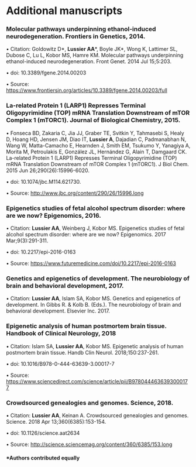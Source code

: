 # Additional manuscripts
### Molecular pathways underpinning ethanol-induced neurodegeneration. Frontiers in Genetics, 2014.
  • Citation: Goldowitz D*, **Lussier AA***, Boyle JK*, Wong K, Lattimer SL, Dubose C, Lu L, Kobor MS, Hamre KM. Molecular pathways underpinning ethanol-induced neurodegeneration. Front Genet. 2014 Jul 15;5:203. 
  
  • doi: 10.3389/fgene.2014.00203
  
  • Source: https://www.frontiersin.org/articles/10.3389/fgene.2014.00203/full
 
### La-related Protein 1 (LARP1) Represses Terminal Oligopyrimidine (TOP) mRNA Translation Downstream of mTOR Complex 1 (mTORC1). Journal of Biological Chemistry, 2015.

  • Fonseca BD, Zakaria C, Jia JJ, Graber TE, Svitkin Y, Tahmasebi S, Healy D, Hoang HD, Jensen JM, Diao IT, **Lussier A**, Dajadian C, Padmanabhan N, Wang W, Matta-Camacho E, Hearnden J, Smith EM, Tsukumo Y, Yanagiya A, Morita M, Petroulakis E, González JL, Hernández G, Alain T, Damgaard CK. La-related Protein 1 (LARP1) Represses Terminal Oligopyrimidine (TOP) mRNA Translation Downstream of mTOR Complex 1 (mTORC1). J Biol Chem. 2015 Jun 26;290(26):15996-6020. 
  
  • doi: 10.1074/jbc.M114.621730.
  
  • Source: http://www.jbc.org/content/290/26/15996.long
 
### Epigenetics studies of fetal alcohol spectrum disorder: where are we now? Epigenomics, 2016.
  • Citation: **Lussier AA**, Weinberg J, Kobor MS. Epigenetics studies of fetal alcohol spectrum disorder: where are we now? Epigenomics. 2017 Mar;9(3):291-311. 
  
  • doi: 10.2217/epi-2016-0163
  
  • Source: https://www.futuremedicine.com/doi/10.2217/epi-2016-0163
  
### Genetics and epigenetics of development. The neurobiology of brain and behavioral development, 2017.
  • Citation: **Lussier AA**, Islam SA, Kobor MS. Genetics and epigenetics of development. In Gibbs R. & Kolb B. (Eds.). The neurobiology of brain and behavioral development. Elsevier Inc. 2017. 

### Epigenetic analysis of human postmortem brain tissue. Handbook of Clinical Neurology, 2018
  • Citation: Islam SA, **Lussier AA**, Kobor MS. Epigenetic analysis of human postmortem brain tissue. Handb Clin Neurol. 2018;150:237-261. 
  
  • doi: 10.1016/B978-0-444-63639-3.00017-7
  
  • Source:  https://www.sciencedirect.com/science/article/pii/B9780444636393000177
### Crowdsourced genealogies and genomes. Science, 2018.
  • Citation: **Lussier AA**, Keinan A. Crowdsourced genealogies and genomes. Science. 2018 Apr 13;360(6385):153-154. 
  
  • doi: 10.1126/science.aat2634
  
  • Source: http://science.sciencemag.org/content/360/6385/153.long


#### *Authors contributed equally
